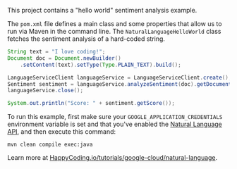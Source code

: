 This project contains a "hello world" sentiment analysis example.

The `pom.xml` file defines a main class and some properties that allow us to run via Maven in the command line. The `NaturalLanguageHelloWorld` class fetches the sentiment analysis of a hard-coded string.

```java
String text = "I love coding!";
Document doc = Document.newBuilder()
    .setContent(text).setType(Type.PLAIN_TEXT).build();

LanguageServiceClient languageService = LanguageServiceClient.create();
Sentiment sentiment = languageService.analyzeSentiment(doc).getDocumentSentiment();
languageService.close();

System.out.println("Score: " + sentiment.getScore());
```

To run this example, first make sure your `GOOGLE_APPLICATION_CREDENTIALS` environment variable is set and that you've enabled the [Natural Language API](https://console.developers.google.com/apis/library/language.googleapis.com), and then execute this command:

```
mvn clean compile exec:java
```

Learn more at [HappyCoding.io/tutorials/google-cloud/natural-language](https://happycoding.io/tutorials/google-cloud/natural-language).


